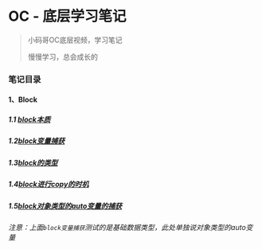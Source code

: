 # OC - 底层学习笔记

> 小码哥OC底层视频，学习笔记
> 
> 慢慢学习，总会成长的

### 笔记目录

#### 1、Block
##### 1.1 [block本质](./block/block1/block1)
##### 1.2[block变量捕获](./block/block2/block2)
##### 1.3[block的类型](./block/block3/block3)
##### 1.4[block进行copy的时机](./block/block4/block4)
##### 1.5[block对象类型的auto变量的捕获](./block/block5/block5)
*注意：上面`block变量捕获`测试的是基础数据类型，此处单独说对象类型的auto变量*
